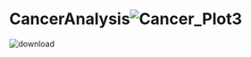 # CancerAnalysis![Cancer_Plot3](https://user-images.githubusercontent.com/42464701/233954167-c9da58f5-1353-4537-8038-142b750a2f0e.png)
![download](https://user-images.githubusercontent.com/42464701/233954306-a0027fe7-1f58-49df-8114-2620c8843d8b.png)
